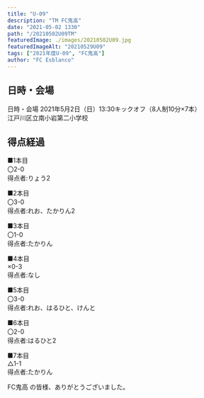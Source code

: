 ```yaml
---
title: "U-09"
description: "TM FC鬼高"
date: "2021-05-02 1330"
path: "/20210502U09TM"
featuredImage: ./images/20210502U09.jpg
featuredImageAlt: "20210529U09"
tags: ["2021年度U-09", "FC鬼高"]
author: "FC Esblanco"
---
```



## 日時・会場

日時・会場
2021年5月2日（日）13:30キックオフ（8人制10分×7本）  
江戸川区立南小岩第二小学校

## 得点経過

■1本目  
〇2-0  
得点者:りょう2

■2本目  
〇3-0  
得点者:れお、たかりん2

■3本目  
〇1-0  
得点者:たかりん

■4本目  
×0-3  
得点者:なし

■5本目  
〇3-0  
得点者:れお、はるひと、けんと

■6本目  
〇2-0  
得点者:はるひと2

■7本目  
△1-1  
得点者:たかりん


FC鬼高 の皆様、ありがとうございました。

